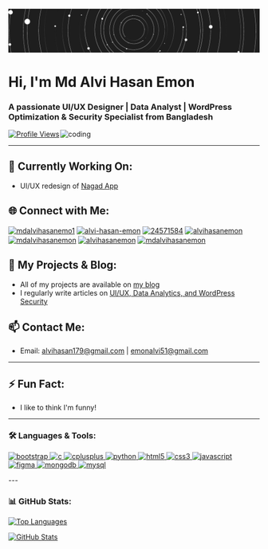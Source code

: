 ![Logo](https://github.com/mdalvihasanemon/Alvi-Hasan-Emon/blob/main/GitHub%20Benner.png.jpg)

# Hi, I'm Md Alvi Hasan Emon
### A passionate UI/UX Designer | Data Analyst | WordPress Optimization & Security Specialist from Bangladesh

<img align="right" alt="coding" width="400" src="https://user-images.githubusercontent.com/55389276/140866485-8fb1c876-9a8f-4d6a-98dc-08c4981eaf70.gif">

[![Profile Views](https://komarev.com/ghpvc/?username=mdalvihasanemon&label=Profile%20views&color=0e75b6&style=flat)](https://github.com/mdalvihasanemon)

---

## 🔭 Currently Working On:
- UI/UX redesign of [Nagad App](https://www.figma.com/community/file/1359810458565667670)

## 🌐 Connect with Me:
<p align="left">
  <a href="https://twitter.com/mdalvihasanemo1" target="blank"><img align="center" src="https://img.shields.io/twitter/follow/mdalvihasanemo1?logo=twitter&style=for-the-badge" alt="mdalvihasanemo1" /></a>
  <a href="https://linkedin.com/in/alvi-hasan-emon" target="blank"><img align="center" src="https://img.shields.io/badge/LinkedIn-%230077B5?style=for-the-badge&logo=linkedin&logoColor=white" alt="alvi-hasan-emon" /></a>
  <a href="https://stackoverflow.com/users/24571584" target="blank"><img align="center" src="https://img.shields.io/badge/StackOverflow-%23F48024?style=for-the-badge&logo=stackoverflow&logoColor=white" alt="24571584" /></a>
  <a href="https://instagram.com/alvihasanemon" target="blank"><img align="center" src="https://img.shields.io/badge/Instagram-%23E4405F?style=for-the-badge&logo=instagram&logoColor=white" alt="alvihasanemon" /></a>
  <a href="https://dribbble.com/mdalvihasanemon" target="blank"><img align="center" src="https://img.shields.io/badge/Dribbble-%23EA4C89?style=for-the-badge&logo=dribbble&logoColor=white" alt="mdalvihasanemon" /></a>
  <a href="https://www.behance.net/alvihasanemon" target="blank"><img align="center" src="https://img.shields.io/badge/Behance-%23191919?style=for-the-badge&logo=behance&logoColor=white" alt="alvihasanemon" /></a>
  <a href="https://www.youtube.com/c/mdalvihasanemon" target="blank"><img align="center" src="https://img.shields.io/badge/YouTube-%23FF0000?style=for-the-badge&logo=youtube&logoColor=white" alt="mdalvihasanemon" /></a>
</p>

## 📑 My Projects & Blog:
- All of my projects are available on [my blog](https://alvihasanemon.blogspot.com/)
- I regularly write articles on [UI/UX, Data Analytics, and WordPress Security](https://alvihasanemon.blogspot.com/)

## 📫 Contact Me:
- Email: [alvihasan179@gmail.com](mailto:alvihasan179@gmail.com) | [emonalvi51@gmail.com](mailto:emonalvi51@gmail.com)

---

## ⚡ Fun Fact:
- I like to think I'm funny!

---
### 🛠️ Languages & Tools: 
  <a href="https://getbootstrap.com" target="_blank" rel="noreferrer"> <img src="https://cdn.jsdelivr.net/gh/devicons/devicon/icons/bootstrap/bootstrap-original.svg" alt="bootstrap" width="40" height="40"/> </a>
  <a href="https://www.cprogramming.com/" target="_blank" rel="noreferrer"> <img src="https://cdn.jsdelivr.net/gh/devicons/devicon/icons/c/c-original.svg" alt="c" width="40" height="40"/> </a> 
  <a href="https://www.w3schools.com/cpp/" target="_blank" rel="noreferrer"> <img src="https://cdn.jsdelivr.net/gh/devicons/devicon/icons/cplusplus/cplusplus-original.svg" alt="cplusplus" width="40" height="40"/> </a>
   <a href="https://www.python.org" target="_blank" rel="noreferrer"> <img src="https://cdn.jsdelivr.net/gh/devicons/devicon/icons/python/python-original.svg" alt="python" width="40" height="40"/> </a> 
  <a href="https://www.w3.org/html/" target="_blank" rel="noreferrer"> <img src="https://cdn.jsdelivr.net/gh/devicons/devicon/icons/html5/html5-original.svg" alt="html5" width="40" height="40"/> </a>
  <a href="https://www.w3schools.com/css/" target="_blank" rel="noreferrer"> <img src="https://cdn.jsdelivr.net/gh/devicons/devicon/icons/css3/css3-original.svg" alt="css3" width="40" height="40"/> </a> 
  <a href="https://www.javascript.com/" target="_blank" rel="noreferrer"> <img src="https://cdn.jsdelivr.net/gh/devicons/devicon/icons/javascript/javascript-original.svg" alt="javascript" width="40" height="40"/> </a>
  <a href="https://www.figma.com/" target="_blank" rel="noreferrer"> <img src="https://cdn.jsdelivr.net/gh/devicons/devicon/icons/figma/figma-original.svg" alt="figma" width="40" height="40"/> </a> 
  <a href="https://www.mongodb.com/" target="_blank" rel="noreferrer"> <img src="https://cdn.jsdelivr.net/gh/devicons/devicon/icons/mongodb/mongodb-original.svg" alt="mongodb" width="40" height="40"/> </a> 
  <a href="https://www.mysql.com/" target="_blank" rel="noreferrer"> <img src="https://cdn.jsdelivr.net/gh/devicons/devicon/icons/mysql/mysql-original.svg" alt="mysql" width="40" height="40"/> </a>
 
</p>
---

### 📊 GitHub Stats:
[![Top Languages](https://github-readme-stats.vercel.app/api/top-langs?username=mdalvihasanemon&show_icons=true&locale=en&layout=compact)](https://github.com/mdalvihasanemon)

[![GitHub Stats](https://github-readme-stats.vercel.app/api?username=mdalvihasanemon&show_icons=true&locale=en)](https://github.com/mdalvihasanemon)
